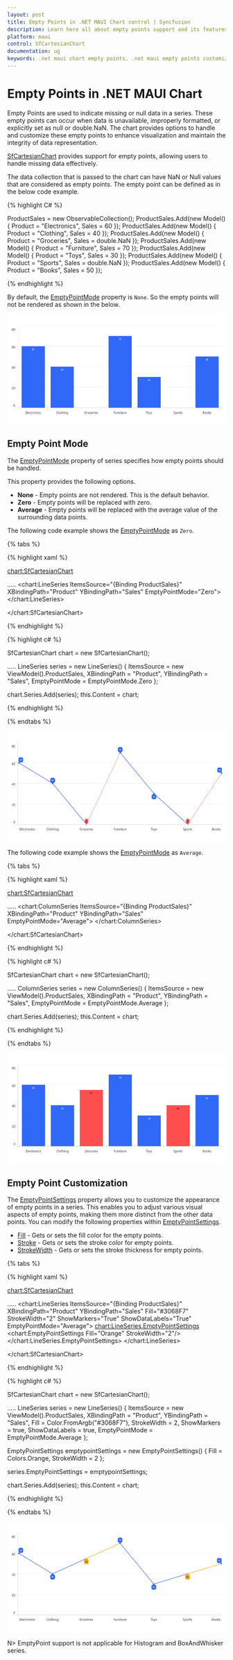 ```yaml
---
layout: post
title: Empty Points in .NET MAUI Chart control | Syncfusion
description: Learn here all about empty points support and its features in Syncfusion® .NET MAUI Chart (SfCartesianChart) control.
platform: maui
control: SfCartesianChart
documentation: ug
keywords: .net maui chart empty points, .net maui empty points customization, syncfusion maui chart empty points, maui chart empty points, .net maui chart empty points visualization, cartesian empty points maui, missing data handling
---
```


# Empty Points in .NET MAUI Chart
Empty Points are used to indicate missing or null data in a series. These empty points can occur when data is unavailable, improperly formatted, or explicitly set as null or double.NaN. The chart provides options to handle and customize these empty points to enhance visualization and maintain the integrity of data representation.

[SfCartesianChart](https://help.syncfusion.com/cr/maui-toolkit/Syncfusion.Maui.Toolkit.Charts.SfCartesianChart.html) provides support for empty points, allowing users to handle missing data effectively.

The data collection that is passed to the chart can have NaN or Null values that are considered as empty points. The empty point can be defined as in the below code example.

{% highlight C# %}

ProductSales = new ObservableCollection<Model>();
ProductSales.Add(new Model() { Product = "Electronics", Sales = 60 });
ProductSales.Add(new Model() { Product = "Clothing", Sales = 40 });
ProductSales.Add(new Model() { Product = "Groceries", Sales = double.NaN });
ProductSales.Add(new Model() { Product = "Furniture", Sales = 70 });
ProductSales.Add(new Model() { Product = "Toys", Sales = 30 });
ProductSales.Add(new Model() { Product = "Sports", Sales = double.NaN });
ProductSales.Add(new Model() { Product = "Books", Sales = 50 });

{% endhighlight %}

By default, the [EmptyPointMode](https://help.syncfusion.com/cr/maui-toolkit/Syncfusion.Maui.Toolkit.Charts.EmptyPointMode.html) property is `None`. So the empty points will not be rendered as shown in the below.

![Empty Points in MAUI Chart](EmptyPoints_images/EmptyPoints_Default.png)

## Empty Point Mode
The [EmptyPointMode](https://help.syncfusion.com/cr/maui-toolkit/Syncfusion.Maui.Toolkit.Charts.EmptyPointMode.html) property of series specifies how empty points should be handled. 

This property provides the following options.

* **None** - Empty points are not rendered. This is the default behavior.
* **Zero** - Empty points will be replaced with zero.
* **Average** - Empty points will be replaced with the average value of the surrounding data points.

The following code example shows the [EmptyPointMode](https://help.syncfusion.com/cr/maui-toolkit/Syncfusion.Maui.Toolkit.Charts.EmptyPointMode.html) as `Zero`.

{% tabs %}

{% highlight xaml %}

<chart:SfCartesianChart>
        
   .....
   <chart:LineSeries ItemsSource="{Binding ProductSales}"
                  XBindingPath="Product"
                  YBindingPath="Sales"
                  EmptyPointMode="Zero">
   </chart:LineSeries>

</chart:SfCartesianChart>

{% endhighlight %}

{% highlight c# %}

SfCartesianChart chart = new SfCartesianChart();

.....
LineSeries series = new LineSeries()
{
   ItemsSource = new ViewModel().ProductSales,
   XBindingPath = "Product",
   YBindingPath = "Sales",
   EmptyPointMode = EmptyPointMode.Zero
};

chart.Series.Add(series);
this.Content = chart;

{% endhighlight %}

{% endtabs %}

![EmptyPoint Mode Zero in MAUI Chart](EmptyPoints_images/EmptyPoints_Mode_Zero.png)

The following code example shows the [EmptyPointMode](https://help.syncfusion.com/cr/maui-toolkit/Syncfusion.Maui.Toolkit.Charts.EmptyPointMode.html) as `Average`.

{% tabs %}

{% highlight xaml %}

<chart:SfCartesianChart>

   .....
   <chart:ColumnSeries ItemsSource="{Binding ProductSales}"
                  XBindingPath="Product"
                  YBindingPath="Sales"
                  EmptyPointMode="Average">
   </chart:ColumnSeries>

</chart:SfCartesianChart>

{% endhighlight %}

{% highlight c# %}

SfCartesianChart chart = new SfCartesianChart();

.....
ColumnSeries series = new ColumnSeries()
{
   ItemsSource = new ViewModel().ProductSales,
   XBindingPath = "Product",
   YBindingPath = "Sales",
   EmptyPointMode = EmptyPointMode.Average
};

chart.Series.Add(series);
this.Content = chart;

{% endhighlight %}

{% endtabs %}

![EmptyPoint Mode Average in MAUI Chart](EmptyPoints_images/EmptyPoints_Mode_Average.png)

## Empty Point Customization
The [EmptyPointSettings](https://help.syncfusion.com/cr/maui-toolkit/Syncfusion.Maui.Toolkit.Charts.EmptyPointSettings.html) property allows you to customize the appearance of empty points in a series. This enables you to adjust various visual aspects of empty points, making them more distinct from the other data points. You can modify the following properties within [EmptyPointSettings](https://help.syncfusion.com/cr/maui-toolkit/Syncfusion.Maui.Toolkit.Charts.EmptyPointSettings.html).

* [Fill](https://help.syncfusion.com/cr/maui-toolkit/Syncfusion.Maui.Toolkit.Charts.EmptyPointSettings.html#Syncfusion_Maui_Toolkit_Charts_EmptyPointSettings_Fill) - Gets or sets the fill color for the empty points.
* [Stroke](https://help.syncfusion.com/cr/maui-toolkit/Syncfusion.Maui.Toolkit.Charts.EmptyPointSettings.html#Syncfusion_Maui_Toolkit_Charts_EmptyPointSettings_Stroke) - Gets or sets the stroke color for empty points.
* [StrokeWidth](https://help.syncfusion.com/cr/maui-toolkit/Syncfusion.Maui.Toolkit.Charts.EmptyPointSettings.html#Syncfusion_Maui_Toolkit_Charts_EmptyPointSettings_StrokeWidth) - Gets or sets the stroke thickness for empty points.

{% tabs %}

{% highlight xaml %}

<chart:SfCartesianChart>

   .....
   <chart:LineSeries ItemsSource="{Binding ProductSales}"
                  XBindingPath="Product"
                  YBindingPath="Sales"
                  Fill="#3068F7"
                  StrokeWidth="2"
                  ShowMarkers="True"
                  ShowDataLabels="True"
                  EmptyPointMode="Average">
        <chart:LineSeries.EmptyPointSettings>
            <chart:EmptyPointSettings Fill="Orange" StrokeWidth="2"/>
        </chart:LineSeries.EmptyPointSettings>
    </chart:LineSeries>

</chart:SfCartesianChart>

{% endhighlight %}

{% highlight c# %}

SfCartesianChart chart = new SfCartesianChart();

.....
LineSeries series = new LineSeries()
{
   ItemsSource = new ViewModel().ProductSales,
   XBindingPath = "Product",
   YBindingPath = "Sales",
   Fill = Color.FromArgb("#3068F7"),
   StrokeWidth = 2,
   ShowMarkers = true,
   ShowDataLabels = true,
   EmptyPointMode = EmptyPointMode.Average
};

EmptyPointSettings emptypointSettings = new EmptyPointSettings()
{
   Fill = Colors.Orange,
   StrokeWidth = 2
};

series.EmptyPointSettings = emptypointSettings;

chart.Series.Add(series);
this.Content = chart;

{% endhighlight %}

{% endtabs %}

![Customize EmptyPoints in MAUI Chart](EmptyPoints_images\Customize_EmptyPoints.png)

N> EmptyPoint support is not applicable for Histogram and BoxAndWhisker series.
